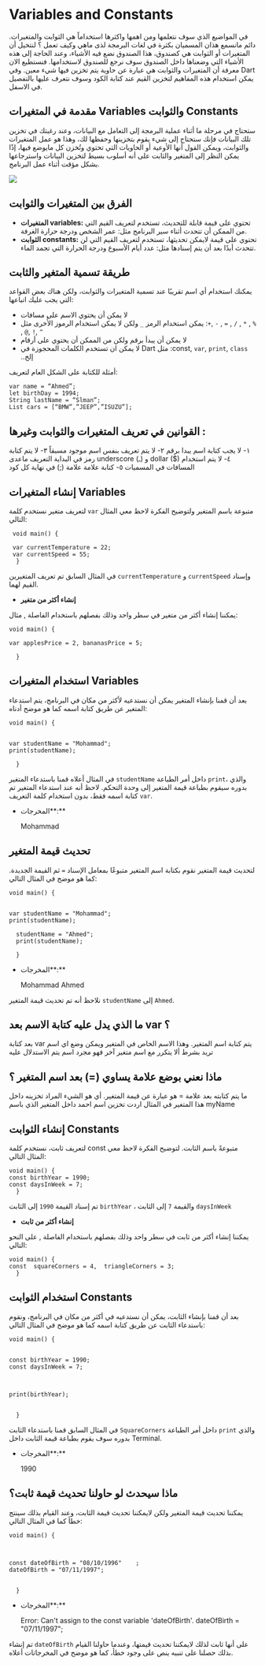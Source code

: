 # Variables and Constants

في المواضيع الذي سوف نتعلمها ومن اهمها واكثرها استخداماً هي الثوابت والمتغيرات. دائم مانسمع هذان المسميان بكثرة في لغات البرمجة لذى ماهي وكيف تعمل ؟
لنتخيل أن المتغيرات أو الثوابت هي كصندوق، هذا الصندوق نضع فيه الأشياء، وعند الحاجة إلى هذه الأشياء التي وضعناها داخل الصندوق سوف نرجع للصندوق  لاستخدامها.
فنستطيع الان معرفة أن المتغيرات والثوابت هي عبارة عن حاوية يتم تخزين فيها شيء معين. وفي Dart يمكن استخدام هذه المفاهيم لتخزين القيم عند كتابة الكود وسوف نتعرف عليها بالتفصيل في الاسفل.


## مقدمة في المتغيرات Variables والثوابت Constants 

ستحتاج في مرحلة ما أثناء عملية البرمجة إلى التعامل مع البيانات، وعند رغبتك في تخزين تلك البيانات فإنك ستحتاج إلى شيء يقوم بتخزينها وحفظها لك، وهذا هو عمل المتغيرات والثوابت، ويمكن القول أنها الأوعية أو الحاويات التي تحتوي وتُخزن كل مايوضع فيها، إذًا يمكن النظر إلى المتغير والثابت على أنه أسلوب بسيط لتخزين البيانات واسترجاعها بشكل مؤقت أثناء عمل البرنامج.

![](https://paper-attachments.dropbox.com/s_9568FE1C3A418062EB764D2559611D222A52A66A6A23B77524FE81D1CA2E8583_1625393896674_s_F46F0DE1613C9A4354460FB7565CCD43F556411303CB1E03ED0466C8FF14865A_1605444198820_2020-11-15_15-38-50.png)







## الفرق بين المتغيرات والثوابت
- **المتغيرات variables:** تحتوي على قيمة قابلة للتحديث، تستخدم لتعريف القيم التي من الممكن أن تتحدث أثناء سير البرنامج مثل: عمر الشخص ودرجة حرارة الغرفة.
- **الثوابت constants:** تحتوي على قيمة لايمكن تحديثها، تستخدم لتعريف القيم التي لن تتحدث أبدًا بعد أن يتم إسنادها مثل: عدد أيام الأسبوع ودرجة الحرارة التي تجمد الماء.


## طريقة تسمية المتغير والثابت

يمكنك استخدام أي اسم تقريبًا عند تسمية المتغيرات والثوابت، ولكن هناك بعض القواعد التي يجب عليك اتباعها:


- لا يمكن أن يحتوي الاسم على مسافات
- يمكن استخدام الرمز `_` ولكن لا يمكن استخدام الرموز الأُخرى مثل :`+`, `-` , `=` , `/` , `*` , `%` , `@`, `!`, `^`
- لا يمكن أن يبدأ برقم ولكن من الممكن أن يحتوي على أرقام
- لا يمكن ان تستخدم الكلمات المحجوزة في Dart مثل :const, `var`, `print`, `class` ..إلخ

أمثلة للكتابة على الشكل العام لتعريف:


    var name = “Ahmed”;
    let birthDay = 1994;
    String lastName = “Slman”;
    List cars = [“BMW”,”JEEP”,”ISUZU”];
## القوانين في تعريف المتغيرات والثوابت وغيرها  :

١- لا يجب كتابة اسم يبدا برقم
٢- لا يتم تعريف بنفس اسم موجود مسبقاً 
٣- لا يتم كتابة رمز في البداية التعريف ماعدى underscore (ـ) و dollar ($)
٤- لا يتم استخدام المسافات في المسميات
٥- كتابة علامة علامة (;) في نهاية كل كود 



## إنشاء المتغيرات Variables

لتعريف متغير نستخدم كلمة `var` متبوعة باسم المتغير ولتوضيح الفكرة لاحظ معي المثال التالي:


     void main() {
    
     var currentTemperature = 22;
     var currentSpeed = 55;
      }

      
في المثال السابق تم تعريف المتغيرين `currentTemperature` و `currentSpeed` وإسناد القيم لهما.


- **إنشاء أكثر من متغير**

يمكننا إنشاء أكثر من متغير في سطر واحد وذلك بفصلهم باستخدام الفاصلة , مثال:


    void main() {
    
    var applesPrice = 2, bananasPrice = 5;
      
      }

 

## استخدام المتغيرات Variables

بعد أن قمنا بإنشاء المتغير يمكن أن نستدعيه لأكثر من مكان في البرنامج، يتم استدعاء المتغير عن طريق كتابة اسمه كما هو موضح أدناه:


    void main() {
    
    
    var studentName = "Mohammad";
    print(studentName);
      
      }

  
في المثال أعلاه قمنا باستدعاء المتغير `studentName` داخل أمر الطباعة `print`، والذي بدوره سيقوم بطباعة قيمة المتغير إلى وحدة التحكم. لاحظ أنه عند استدعاء المتغير تم كتابة اسمه فقط، بدون استخدام كلمة التعريف `var`.


- المخرجات**:**


    Mohammad


## تحديث قيمة المتغير

لتحديث قيمة المتغير نقوم بكتابة اسم المتغير متبوعًا بمعامل الإسناد `=` ثم القيمة الجديدة. كما هو موضح في المثال التالي:


    void main() {
    
    
    var studentName = "Mohammad";
    print(studentName);
      
      studentName = "Ahmed";
      print(studentName);
      
      }
    

      

- المخرجات**:**


    Mohammad
    Ahmed

نلاحظ أنه تم تحديث قيمة المتغير `studentName` إلى `Ahmed`.


## ما الذي يدل عليه كتابة الاسم بعد var ؟

بعد كتابة var يتم كتابة اسم المتغير. وهذا الاسم الخاص في المتغير ويمكن وضع اي اسم تريد بشرط ألا يتكرر مع اسم متغير آخر فهو مجرد اسم يتم الاستدلال عليه  

## ماذا نعني بوضع علامة يساوي  (=) بعد اسم المتغير  ؟

ما يتم كتابته بعد علامة = هو عبارة عن قيمة المتغير.
أي هو الشيء المراد تخزينه داخل هذا المتغير في المثال اردت تخزين اسم احمد داخل المتغير الذي باسم myName 

## 


## إنشاء الثوابت Constants

لتعريف ثابت، نستخدم كلمة const متبوعةً باسم الثابت. لتوضيح الفكرة لاحظ معي المثال التالي:


    void main() {
    const birthYear = 1990;
    const daysInWeek = 7;
      }

        
تم إسناد القيمة  `1990` إلى الثابت `birthYear` ، والقيمة  `7` إلى الثابت `daysInWeek`


- **إنشاء أكثر من ثابت**

يمكننا إنشاء أكثر من ثابت في سطر واحد وذلك بفصلهم باستخدام الفاصلة , على النحو التالي:


    void main() {
    const  squareCorners = 4,  triangleCorners = 3;
      }

        

## استخدام الثوابت Constants

بعد أن قمنا بإنشاء الثابت، يمكن أن نستدعيه في أكثر من مكان في البرنامج، ونقوم باستدعاء الثابت عن طريق كتابة اسمه كما هو موضح في المثال التالي:


    void main() {
    
    
    const birthYear = 1990;
    const daysInWeek = 7;
      
      
      
    print(birthYear);
    
    
      }

        
في المثال السابق قمنا باستدعاء الثابت `SquareCorners` داخل أمر الطباعة `print` والذي بدوره سوف يقوم بطباعة قيمة الثابت داخل Terminal.


- المخرجات**:**


    1990       
## ماذا سيحدث لو حاولنا تحديث قيمة ثابت؟

يمكننا تحديث قيمة المتغير ولكن لايمكننا تحديث قيمة الثابت، وعند القيام بذلك سينتج خطأ كما في المثال التالي:


    void main() {
    
    
    
    const dateOfBirth = "08/10/1996"    ;
    dateOfBirth = "07/11/1997";
    
    
      }

     

- المخرجات**:**


    Error: Can't assign to the const variable 'dateOfBirth'.
    dateOfBirth = "07/11/1997";

        
تم إنشاء `dateOfBirth` على أنها ثابت لذلك لايمكننا تحديث قيمتها، وعندما حاولنا القيام بذلك حصلنا على تنبيه ينص على وجود خطأ، كما هو موضح في المخرجاتات أعلاه.


## 


